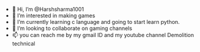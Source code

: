 - 👋 Hi, I’m @Harshsharma1001
- 👀 I’m interested in making games
- 🌱 I’m currently learning c language and going to start learn python.
- 💞️ I’m looking to collaborate on gaming channels
- 📫 you can reach me by my gmail ID and my youtube channel Demolition technical


<!---
Harshsharma1001/Harshsharma1001 is a ✨ special ✨ repository because its `README.md` (this file) appears on your GitHub profile.
You can click the Preview link to take a look at your changes.
--->
